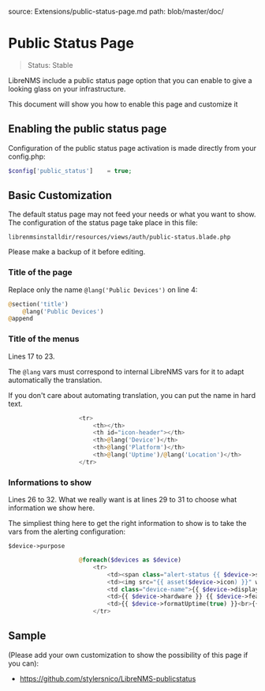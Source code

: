 source: Extensions/public-status-page.md
path: blob/master/doc/
# Public Status Page

> Status: Stable

LibreNMS include a public status page option that you can enable to give a looking glass on your infrastructure.

This document will show you how to enable this page and customize it


## Enabling the public status page

Configuration of the public status page activation is made directly from your config.php:

```php
$config['public_status']    = true;
```

## Basic Customization

The default status page may not feed your needs or what you want to show.
The configuration of the status page take place in this file:

`librenmsinstalldir/resources/views/auth/public-status.blade.php`

Please make a backup of it before editing.

### Title of the page

Replace only the name `@lang('Public Devices')` on line 4:

```php
@section('title')
    @lang('Public Devices')
@append
```

### Title of the menus
Lines 17 to 23.

The `@lang` vars must correspond to internal LibreNMS vars for it to adapt automatically the translation.

If you don't care about automating translation, you can put the name in hard text.

```php
                    <tr>
                        <th></th>
                        <th id="icon-header"></th>
                        <th>@lang('Device')</th>
                        <th>@lang('Platform')</th>
                        <th>@lang('Uptime')/@lang('Location')</th>
                    </tr>
```


### Informations to show
Lines 26 to 32. What we really want is at lines 29 to 31 to choose what information we show here.

The simpliest thing here to get the right information to show is to take the vars from the alerting configuration:

`$device->purpose`

```php
                    @foreach($devices as $device)
                        <tr>
                            <td><span class="alert-status {{ $device->status ? 'label-success' : 'label-danger' }}"></span></td>
                            <td><img src="{{ asset($device->icon) }}" width="32px" height="32px"></td>
                            <td class="device-name">{{ $device->displayName() }}</td>
                            <td>{{ $device->hardware }} {{ $device->features }}</td>
                            <td>{{ $device->formatUptime(true) }}<br>{{ substr($device->location, 0, 32) }}</td>
                        </tr>
```

## Sample
(Please add your own customization to show the possibility of this page if you can):

- https://github.com/stylersnico/LibreNMS-publicstatus
